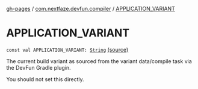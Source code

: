 [gh-pages](../index.md) / [com.nextfaze.devfun.compiler](index.md) / [APPLICATION_VARIANT](./-a-p-p-l-i-c-a-t-i-o-n_-v-a-r-i-a-n-t.md)

# APPLICATION_VARIANT

`const val APPLICATION_VARIANT: `[`String`](https://kotlinlang.org/api/latest/jvm/stdlib/kotlin/-string/index.html) [(source)](https://github.com/NextFaze/dev-fun/tree/master/devfun-compiler/src/main/java/com/nextfaze/devfun/compiler/DevFunProcessor.kt#L170)

The current build variant as sourced from the variant data/compile task via the DevFun Gradle plugin.

You should not set this directly.

